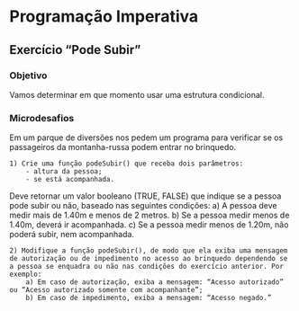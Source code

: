 # Programação Imperativa

## Exercício “Pode Subir”

### Objetivo
Vamos determinar em que momento usar uma estrutura condicional.

### Microdesafios

Em um parque de diversões nos pedem um programa para verificar se os passageiros da montanha-russa podem entrar no brinquedo.

	1) Crie uma função podeSubir() que receba dois parâmetros: 
		- altura da pessoa;
		- se está acompanhada.

Deve retornar um valor booleano (TRUE, FALSE) que indique se a pessoa pode subir ou não, baseado nas seguintes condições:
		a) A pessoa deve medir mais de 1.40m e menos de 2 metros.
		b) Se a pessoa medir menos de 1.40m, deverá ir acompanhada.
		c) Se a pessoa medir menos de 1.20m, não poderá subir, nem acompanhada.

	2) Modifique a função podeSubir(), de modo que ela exiba uma mensagem de autorização ou de impedimento no acesso ao brinquedo dependendo se a pessoa se enquadra ou não nas condições do exercício anterior. Por exemplo:
		a) Em caso de autorização, exiba a mensagem: “Acesso autorizado” ou “Acesso autorizado somente com acompanhante”;
		b) Em caso de impedimento, exiba a mensagem: “Acesso negado.”
